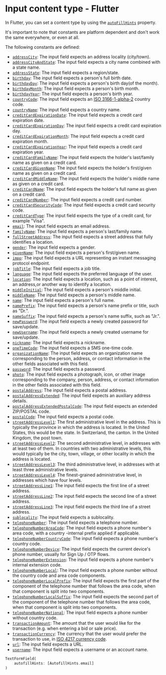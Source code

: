 # Input content type - Flutter

In Flutter, you can set a content type by using the [`autoFillHints`](https://api.flutter.dev/flutter/services/AutofillHints-class.html) property.

It's important to note that constants are platform dependent and don't work the same everywhere, or even at all.

The following constants are defined:

- [`addressCity`](services/AutofillHints/addressCity-constant.html): The input field expects an address locality (city/town).
- [`addressCityAndState`](services/AutofillHints/addressCityAndState-constant.html): The input field expects a city name combined with a state name.
- [`addressState`](services/AutofillHints/addressState-constant.html): The input field expects a region/state.
- [`birthday`](services/AutofillHints/birthday-constant.html): The input field expects a person's full birth date.
- [`birthdayDay`](services/AutofillHints/birthdayDay-constant.html): The input field expects a person's birth day(of the month).
- [`birthdayMonth`](services/AutofillHints/birthdayMonth-constant.html): The input field expects a person's birth month.
- [`birthdayYear`](services/AutofillHints/birthdayYear-constant.html): The input field expects a person's birth year.
- [`countryCode`](services/AutofillHints/countryCode-constant.html): The input field expects an [ISO 3166-1-alpha-2](https://www.iso.org/standard/63545.html) country code.
- [`countryName`](services/AutofillHints/countryName-constant.html): The input field expects a country name.
- [`creditCardExpirationDate`](services/AutofillHints/creditCardExpirationDate-constant.html): The input field expects a credit card expiration date.
- [`creditCardExpirationDay`](services/AutofillHints/creditCardExpirationDay-constant.html): The input field expects a credit card expiration day.
- [`creditCardExpirationMonth`](services/AutofillHints/creditCardExpirationMonth-constant.html): The input field expects a credit card expiration month.
- [`creditCardExpirationYear`](services/AutofillHints/creditCardExpirationYear-constant.html): The input field expects a credit card expiration year.
- [`creditCardFamilyName`](services/AutofillHints/creditCardFamilyName-constant.html): The input field expects the holder's last/family name as given on a credit card.
- [`creditCardGivenName`](services/AutofillHints/creditCardGivenName-constant.html): The input field expects the holder's first/given name as given on a credit card.
- [`creditCardMiddleName`](services/AutofillHints/creditCardMiddleName-constant.html): The input field expects the holder's middle name as given on a credit card.
- [`creditCardName`](services/AutofillHints/creditCardName-constant.html): The input field expects the holder's full name as given on a credit card.
- [`creditCardNumber`](services/AutofillHints/creditCardNumber-constant.html): The input field expects a credit card number.
- [`creditCardSecurityCode`](services/AutofillHints/creditCardSecurityCode-constant.html): The input field expects a credit card security code.
- [`creditCardType`](services/AutofillHints/creditCardType-constant.html): The input field expects the type of a credit card, for example "Visa".
- [`email`](services/AutofillHints/email-constant.html): The input field expects an email address.
- [`familyName`](services/AutofillHints/familyName-constant.html): The input field expects a person's last/family name.
- [`fullStreetAddress`](services/AutofillHints/fullStreetAddress-constant.html): The input field expects a street address that fully identifies a location.
- [`gender`](services/AutofillHints/gender-constant.html): The input field expects a gender.
- [`givenName`](services/AutofillHints/givenName-constant.html): The input field expects a person's first/given name.
- [`impp`](services/AutofillHints/impp-constant.html): The input field expects a URL representing an instant messaging protocol endpoint.
- [`jobTitle`](services/AutofillHints/jobTitle-constant.html): The input field expects a job title.
- [`language`](services/AutofillHints/language-constant.html): The input field expects the preferred language of the user.
- [`location`](services/AutofillHints/location-constant.html): The input field expects a location, such as a point of interest, an address,or another way to identify a location.
- [`middleInitial`](services/AutofillHints/middleInitial-constant.html): The input field expects a person's middle initial.
- [`middleName`](services/AutofillHints/middleName-constant.html): The input field expects a person's middle name.
- [`name`](services/AutofillHints/name-constant.html): The input field expects a person's full name.
- [`namePrefix`](services/AutofillHints/namePrefix-constant.html): The input field expects a person's name prefix or title, such as "Dr.".
- [`nameSuffix`](services/AutofillHints/nameSuffix-constant.html): The input field expects a person's name suffix, such as "Jr.".
- [`newPassword`](services/AutofillHints/newPassword-constant.html): The input field expects a newly created password for save/update.
- [`newUsername`](services/AutofillHints/newUsername-constant.html): The input field expects a newly created username for save/update.
- [`nickname`](services/AutofillHints/nickname-constant.html): The input field expects a nickname.
- [`oneTimeCode`](services/AutofillHints/oneTimeCode-constant.html): The input field expects a SMS one-time code.
- [`organizationName`](services/AutofillHints/organizationName-constant.html): The input field expects an organization name corresponding to the person, address, or contact information in the other fields associated with this field.
- [`password`](services/AutofillHints/password-constant.html): The input field expects a password.
- [`photo`](services/AutofillHints/photo-constant.html): The input field expects a photograph, icon, or other image corresponding to the company, person, address, or contact information in the other fields associated with this field.
- [`postalAddress`](services/AutofillHints/postalAddress-constant.html): The input field expects a postal address.
- [`postalAddressExtended`](services/AutofillHints/postalAddressExtended-constant.html): The input field expects an auxiliary address details.
- [`postalAddressExtendedPostalCode`](services/AutofillHints/postalAddressExtendedPostalCode-constant.html): The input field expects an extended ZIP/POSTAL code.
- [`postalCode`](services/AutofillHints/postalCode-constant.html): The input field expects a postal code.
- [`streetAddressLevel1`](services/AutofillHints/streetAddressLevel1-constant.html): The first administrative level in the address. This is typically the province in which the address is located. In the United States, this would be the state. In Switzerland, the canton. In the United Kingdom, the post town.
- [`streetAddressLevel2`](services/AutofillHints/streetAddressLevel2-constant.html): The second administrative level, in addresses with at least two of them. In countries with two administrative levels, this would typically be the city, town, village, or other locality in which the address is located.
- [`streetAddressLevel3`](services/AutofillHints/streetAddressLevel3-constant.html): The third administrative level, in addresses with at least three administrative levels.
- [`streetAddressLevel4`](services/AutofillHints/streetAddressLevel4-constant.html): The finest-grained administrative level, in addresses which have four levels.
- [`streetAddressLine1`](services/AutofillHints/streetAddressLine1-constant.html): The input field expects the first line of a street address.
- [`streetAddressLine2`](services/AutofillHints/streetAddressLine2-constant.html): The input field expects the second line of a street address.
- [`streetAddressLine3`](services/AutofillHints/streetAddressLine3-constant.html): The input field expects the third line of a street address.
- [`sublocality`](services/AutofillHints/sublocality-constant.html): The input field expects a sublocality.
- [`telephoneNumber`](services/AutofillHints/telephoneNumber-constant.html): The input field expects a telephone number.
- [`telephoneNumberAreaCode`](services/AutofillHints/telephoneNumberAreaCode-constant.html): The input field expects a phone number's area code, with a country -internal prefix applied if applicable.
- [`telephoneNumberCountryCode`](services/AutofillHints/telephoneNumberCountryCode-constant.html): The input field expects a phone number's country code.
- [`telephoneNumberDevice`](services/AutofillHints/telephoneNumberDevice-constant.html): The input field expects the current device's phone number, usually for Sign Up / OTP flows.
- [`telephoneNumberExtension`](services/AutofillHints/telephoneNumberExtension-constant.html): The input field expects a phone number's internal extension code.
- [`telephoneNumberLocal`](services/AutofillHints/telephoneNumberLocal-constant.html): The input field expects a phone number without the country code and area code components.
- [`telephoneNumberLocalPrefix`](services/AutofillHints/telephoneNumberLocalPrefix-constant.html): The input field expects the first part of the component of the telephone number that follows the area code, when that component is split into two components.
- [`telephoneNumberLocalSuffix`](services/AutofillHints/telephoneNumberLocalSuffix-constant.html): The input field expects the second part of the component of the telephone number that follows the area code, when that component is split into two components.
- [`telephoneNumberNational`](services/AutofillHints/telephoneNumberNational-constant.html): The input field expects a phone number without country code.
- [`transactionAmount`](services/AutofillHints/transactionAmount-constant.html): The amount that the user would like for the transaction (e.g. when entering a bid or sale price).
- [`transactionCurrency`](services/AutofillHints/transactionCurrency-constant.html): The currency that the user would prefer the transaction to use, in [ISO 4217 currency code](https://www.iso.org/iso-4217-currency-codes.html).
- [`url`](services/AutofillHints/url-constant.html): The input field expects a URL.
- [`username`](services/AutofillHints/username-constant.html): The input field expects a username or an account name.

```dart
TextFormField(
    autofillHints: [AutofillHints.email]
)
```
